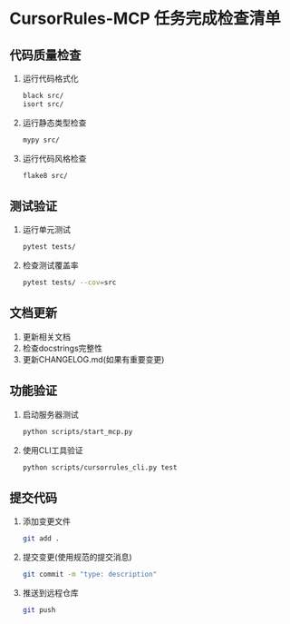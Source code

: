 # CursorRules-MCP 任务完成检查清单

## 代码质量检查
1. 运行代码格式化
   ```bash
   black src/
   isort src/
   ```

2. 运行静态类型检查
   ```bash
   mypy src/
   ```

3. 运行代码风格检查
   ```bash
   flake8 src/
   ```

## 测试验证
1. 运行单元测试
   ```bash
   pytest tests/
   ```

2. 检查测试覆盖率
   ```bash
   pytest tests/ --cov=src
   ```

## 文档更新
1. 更新相关文档
2. 检查docstrings完整性
3. 更新CHANGELOG.md(如果有重要变更)

## 功能验证
1. 启动服务器测试
   ```bash
   python scripts/start_mcp.py
   ```

2. 使用CLI工具验证
   ```bash
   python scripts/cursorrules_cli.py test
   ```

## 提交代码
1. 添加变更文件
   ```bash
   git add .
   ```

2. 提交变更(使用规范的提交消息)
   ```bash
   git commit -m "type: description"
   ```

3. 推送到远程仓库
   ```bash
   git push
   ```